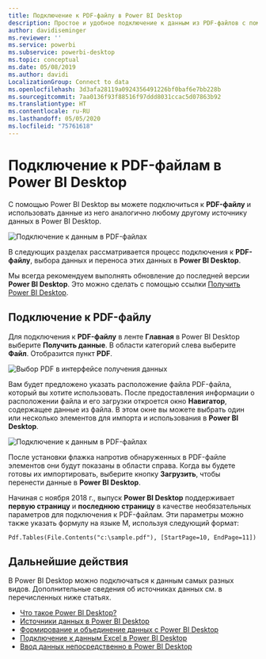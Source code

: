 ```yaml
---
title: Подключение к PDF-файлу в Power BI Desktop
description: Простое и удобное подключение к данным из PDF-файлов с помощью приложения Power BI Desktop
author: davidiseminger
ms.reviewer: ''
ms.service: powerbi
ms.subservice: powerbi-desktop
ms.topic: conceptual
ms.date: 05/08/2019
ms.author: davidi
LocalizationGroup: Connect to data
ms.openlocfilehash: 3d3afa28119a0924356491226bf0baf6e7bb228b
ms.sourcegitcommit: 7aa0136f93f88516f97ddd8031ccac5d07863b92
ms.translationtype: HT
ms.contentlocale: ru-RU
ms.lasthandoff: 05/05/2020
ms.locfileid: "75761618"
---
```

# <a name="connect-to-pdf-files-in-power-bi-desktop"></a>Подключение к PDF-файлам в Power BI Desktop
С помощью Power BI Desktop вы можете подключиться к **PDF-файлу** и использовать данные из него аналогично любому другому источнику данных в Power BI Desktop.

![Подключение к данным в PDF-файлах](media/desktop-connect-pdf/connect-pdf-04.png)

В следующих разделах рассматривается процесс подключения к **PDF-файлу**, выбора данных и переноса этих данных в **Power BI Desktop**.

Мы всегда рекомендуем выполнять обновление до последней версии **Power BI Desktop**. Это можно сделать с помощью ссылки [Получить Power BI Desktop](desktop-get-the-desktop.md). 

## <a name="connect-to-a-pdf-file"></a>Подключение к PDF-файлу
Для подключения к **PDF-файлу** в ленте **Главная** в Power BI Desktop выберите **Получить данные**. В области категорий слева выберите **Файл**. Отобразится пункт **PDF**.

![Выбор PDF в интерфейсе получения данных](media/desktop-connect-pdf/connect-pdf-01.png)

Вам будет предложено указать расположение файла PDF-файла, который вы хотите использовать. После предоставления информации о расположении файла и его загрузки откроется окно **Навигатор**, содержащее данные из файла. В этом окне вы можете выбрать один или несколько элементов для импорта и использования в **Power BI Desktop**.

![Подключение к данным в PDF-файлах](media/desktop-connect-pdf/connect-pdf-04.png)

После установки флажка напротив обнаруженных в PDF-файле элементов они будут показаны в области справа. Когда вы будете готовы их импортировать, выберите кнопку **Загрузить**, чтобы перенести данные в **Power BI Desktop**.

Начиная с ноября 2018 г., выпуск **Power BI Desktop** поддерживает **первую страницу** и **последнюю страницу** в качестве необязательных параметров для подключения к PDF-файлам. Эти параметры можно также указать формулу на языке M, используя следующий формат:

`Pdf.Tables(File.Contents("c:\sample.pdf"), [StartPage=10, EndPage=11])`


## <a name="next-steps"></a>Дальнейшие действия
В Power BI Desktop можно подключаться к данным самых разных видов. Дополнительные сведения об источниках данных см. в перечисленных ниже статьях.

* [Что такое Power BI Desktop?](desktop-what-is-desktop.md)
* [Источники данных в Power BI Desktop](desktop-data-sources.md)
* [Формирование и объединение данных с Power BI Desktop](desktop-shape-and-combine-data.md)
* [Подключение к данным Excel в Power BI Desktop](desktop-connect-excel.md)   
* [Ввод данных непосредственно в Power BI Desktop](desktop-enter-data-directly-into-desktop.md)   

